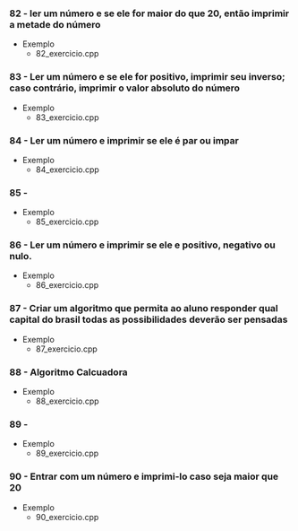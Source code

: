 ### 82 - ler um número e se ele for maior do que 20, então imprimir a metade do número

- Exemplo
    - 82_exercicio.cpp

### 83 - Ler um número e se ele for positivo, imprimir seu inverso; caso contrário, imprimir o valor absoluto do número

- Exemplo
    - 83_exercicio.cpp

### 84 - Ler um número e imprimir se ele é par ou impar

- Exemplo
    - 84_exercicio.cpp

### 85 - 

- Exemplo
    - 85_exercicio.cpp

### 86 - Ler um número e imprimir se ele e positivo, negativo ou nulo.

- Exemplo
    - 86_exercicio.cpp

### 87 - Criar um algoritmo que  permita ao aluno responder qual capital do brasil todas as possibilidades deverão ser pensadas

- Exemplo
    - 87_exercicio.cpp

### 88 - Algoritmo Calcuadora

- Exemplo
    - 88_exercicio.cpp

### 89 -

- Exemplo
    - 89_exercicio.cpp

### 90 - Entrar com um número e imprimi-lo caso seja maior que 20

- Exemplo
    - 90_exercicio.cpp





























